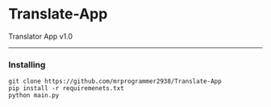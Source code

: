 # Translate-App
Translator App v1.0
<hr>

### Installing
```
git clone https://github.com/mrprogrammer2938/Translate-App
pip install -r requiremenets.txt
python main.py
```
<br>
